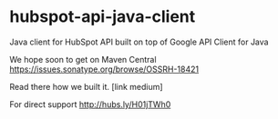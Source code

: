 # hubspot-api-java-client
Java client for HubSpot API built on top of Google API Client for Java

We hope soon to get on Maven Central
https://issues.sonatype.org/browse/OSSRH-18421

Read there how we built it.
[link medium]

For direct support
http://hubs.ly/H01jTWh0
